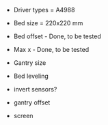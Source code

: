

 - Driver types = A4988
 - Bed size = 220x220 mm
 - Bed offset - Done, to be tested
 - Max x  - Done, to be tested

 - Gantry size
 - Bed leveling


 - invert sensors?
 - gantry offset

 - screen